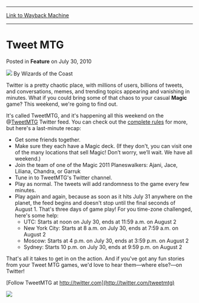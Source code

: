 
---
[Link to Wayback Machine](https://web.archive.org/web/20220126113653/https://magic.wizards.com/en/articles/archive/tweet-mtg-2010-07-30)

[_metadata_:author]:- "Wizards of the Coast"
[_metadata_:description]:- "Twitter is a pretty chaotic place, with millions of users, billions of tweets, and conversations, memes, and trending topics appearing and vanishing in minutes. What if you could bring some of that chaos to your casual Magic game? This weekend, we're going to find out. It's called TweetMTG, and it's happening all this weekend on the @TweetMTG Twitter feed. You can check out"
[_metadata_:generator]:- "Drupal 7 (http://drupal.org)"
[_metadata_:node]:- "601166"
[_metadata_:publish_date]:- "2010-07-30"
[_metadata_:source]:- "div-main-content"
[_metadata_:title]:- "Tweet MTG"
[_metadata_:wayback_capture_timestamp]:- "2022-01-26 11:36:53"
[_metadata_:wayback_raw_url]:- "https://web.archive.org/web/20220126113653id_/https://magic.wizards.com/en/articles/archive/tweet-mtg-2010-07-30"
[_metadata_:wayback_url]:- "https://magic.wizards.com/en/articles/archive/tweet-mtg-2010-07-30"
---


Tweet MTG
=========



 Posted in **Feature**
 on July 30, 2010 






![](https://media.magic.wizards.com/styles/auth_small/public/images/person/wizards_author.jpg)
By Wizards of the Coast












Twitter is a pretty chaotic place, with millions of users, billions of tweets, and conversations, memes, and trending topics appearing and vanishing in minutes. What if you could bring some of that chaos to your casual **Magic** game? This weekend, we're going to find out.


It's called TweetMTG, and it's happening all this weekend on the @[TweetMTG](https://twitter.com/tweetmtg) Twitter feed. You can check out the [complete rules](http://www.wizards.com/magic/tcg/events.aspx?x=mtg/daily/events/tweetmtg2010rules) for more, but here's a last-minute recap:


* Get some friends together.
* Make sure they each have a Magic deck. (If they don't, you can visit one of the many locations that sell Magic! Don’t worry, we’ll wait. We have all weekend.)
* Join the team of one of the Magic 2011 Planeswalkers: Ajani, Jace, Liliana, Chandra, or Garruk
* Tune in to TweetMTG's Twitter channel.
* Play as normal. The tweets will add randomness to the game every few minutes.
* Play again and again, because as soon as it hits July 31 anywhere on the planet, the feed begins and doesn't stop until the final seconds of August 1. That's three days of game play! For you time-zone challenged, here's some help:
	+ UTC: Starts at noon on July 30, ends at 11:59 a.m. on August 2
	+ New York City: Starts at 8 a.m. on July 30, ends at 7:59 a.m. on August 2
	+ Moscow: Starts at 4 p.m. on July 30, ends at 3:59 p.m. on August 2
	+ Sydney: Starts 10 p.m. on July 30, ends at 9:59 p.m. on August 2

That's all it takes to get in on the action. And if you've got any fun stories from your Tweet MTG games, we'd love to hear them—where else?—on Twitter!


[Follow TweetMTG at http://twitter.com](http://twitter.com/tweetmtg)


![](https://media.magic.wizards.com/image_legacy_migration/images/magic/daily/arcana/505_twitter.jpg)







